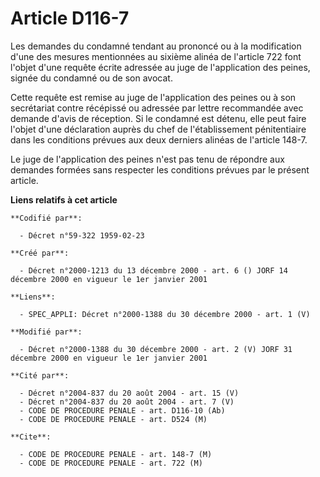 # Article D116-7

Les demandes du condamné tendant au prononcé ou à la modification d'une des mesures mentionnées au sixième alinéa de
l'article 722 font l'objet d'une requête écrite adressée au juge de l'application des peines, signée du condamné ou de son
avocat.

Cette requête est remise au juge de l'application des peines ou à son secrétariat contre récépissé ou adressée par lettre
recommandée avec demande d'avis de réception. Si le condamné est détenu, elle peut faire l'objet d'une déclaration auprès du
chef de l'établissement pénitentiaire dans les conditions prévues aux deux derniers alinéas de l'article 148-7.

Le juge de l'application des peines n'est pas tenu de répondre aux demandes formées sans respecter les conditions prévues par
le présent article.

**Liens relatifs à cet article**

	**Codifié par**:

	  - Décret n°59-322 1959-02-23

	**Créé par**:

	  - Décret n°2000-1213 du 13 décembre 2000 - art. 6 () JORF 14 décembre 2000 en vigueur le 1er janvier 2001

	**Liens**:

	  - SPEC_APPLI: Décret n°2000-1388 du 30 décembre 2000 - art. 1 (V)

	**Modifié par**:

	  - Décret n°2000-1388 du 30 décembre 2000 - art. 2 (V) JORF 31 décembre 2000 en vigueur le 1er janvier 2001

	**Cité par**:

	  - Décret n°2004-837 du 20 août 2004 - art. 15 (V)
	  - Décret n°2004-837 du 20 août 2004 - art. 7 (V)
	  - CODE DE PROCEDURE PENALE - art. D116-10 (Ab)
	  - CODE DE PROCEDURE PENALE - art. D524 (M)

	**Cite**:

	  - CODE DE PROCEDURE PENALE - art. 148-7 (M)
	  - CODE DE PROCEDURE PENALE - art. 722 (M)
